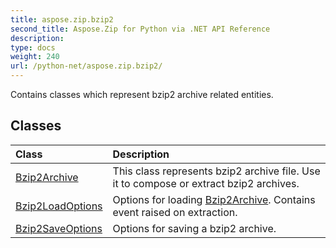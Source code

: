 ```yaml
---
title: aspose.zip.bzip2
second_title: Aspose.Zip for Python via .NET API Reference
description: 
type: docs
weight: 240
url: /python-net/aspose.zip.bzip2/
---
```



Contains classes which represent bzip2 archive related entities.

## Classes
| Class | Description |
| :- | :- |
|[Bzip2Archive](/zip/python-net/aspose.zip.bzip2/bzip2archive/)|This class represents bzip2 archive file. Use it to compose or extract bzip2 archives.|
|[Bzip2LoadOptions](/zip/python-net/aspose.zip.bzip2/bzip2loadoptions/)|Options for loading [Bzip2Archive](/zip/python-net/aspose.zip.bzip2/bzip2archive/). Contains event raised on extraction.|
|[Bzip2SaveOptions](/zip/python-net/aspose.zip.bzip2/bzip2saveoptions/)|Options for saving a bzip2 archive.|
